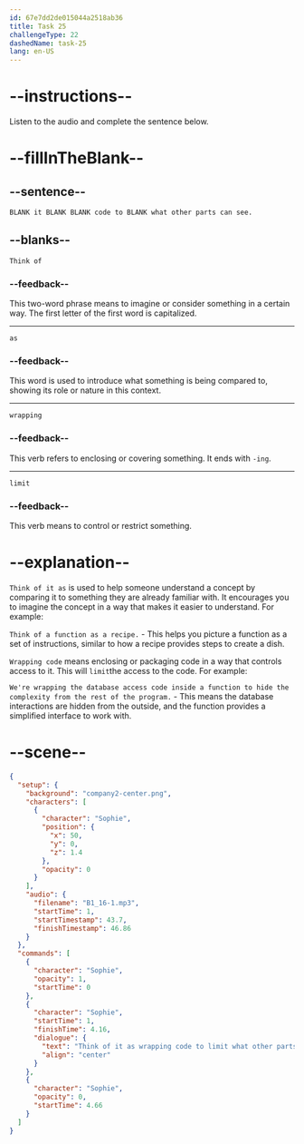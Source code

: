 ```yaml
---
id: 67e7dd2de015044a2518ab36
title: Task 25
challengeType: 22
dashedName: task-25
lang: en-US
---
```


<!-- (Audio) Sophie: Think of it as wrapping code to limit what other parts can see. -->

# --instructions--

Listen to the audio and complete the sentence below.

# --fillInTheBlank--

## --sentence--

`BLANK it BLANK BLANK code to BLANK what other parts can see.`

## --blanks--

`Think of`

### --feedback--

This two-word phrase means to imagine or consider something in a certain way. The first letter of the first word is capitalized.

---

`as`

### --feedback--

This word is used to introduce what something is being compared to, showing its role or nature in this context.

---

`wrapping`

### --feedback--

This verb refers to enclosing or covering something. It ends with `-ing`.

---

`limit`

### --feedback--

This verb means to control or restrict something.

# --explanation--

`Think of it as` is used to help someone understand a concept by comparing it to something they are already familiar with. It encourages you to imagine the concept in a way that makes it easier to understand. For example:

`Think of a function as a recipe.` - This helps you picture a function as a set of instructions, similar to how a recipe provides steps to create a dish.

`Wrapping code` means enclosing or packaging code in a way that controls access to it. This will `limit`the access to the code. For example:

`We're wrapping the database access code inside a function to hide the complexity from the rest of the program.` - This means the database interactions are hidden from the outside, and the function provides a simplified interface to work with.

# --scene--

```json
{
  "setup": {
    "background": "company2-center.png",
    "characters": [
      {
        "character": "Sophie",
        "position": {
          "x": 50,
          "y": 0,
          "z": 1.4
        },
        "opacity": 0
      }
    ],
    "audio": {
      "filename": "B1_16-1.mp3",
      "startTime": 1,
      "startTimestamp": 43.7,
      "finishTimestamp": 46.86
    }
  },
  "commands": [
    {
      "character": "Sophie",
      "opacity": 1,
      "startTime": 0
    },
    {
      "character": "Sophie",
      "startTime": 1,
      "finishTime": 4.16,
      "dialogue": {
        "text": "Think of it as wrapping code to limit what other parts can see.",
        "align": "center"
      }
    },
    {
      "character": "Sophie",
      "opacity": 0,
      "startTime": 4.66
    }
  ]
}
```
